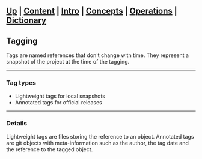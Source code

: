 [**Up**](concepts.md) |
[**Content**](../README.md) |
[**Intro**](../01-Introduction/introduction.md) |
[**Concepts**](../02-Concepts/concepts.md) |
[**Operations**](../03-Operations/operations.md) |
[**Dictionary**](../04-Appendix/dictionary.md)
-------------------------------------------------------------------------------

## Tagging

Tags are named references that don't change with time. They represent a
snapshot of the project at the time of the tagging.

-------------------------------------------------------------------------------
### Tag types

- Lightweight tags for local snapshots
- Annotated tags for official releases

-------------------------------------------------------------------------------
### Details

Lightweight tags are files storing the reference to an object. Annotated 
tags are git objects with meta-information such as the author, the tag date 
and the reference to the tagged object.



